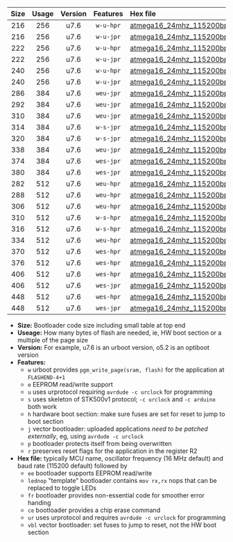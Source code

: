 |Size|Usage|Version|Features|Hex file|
|:-:|:-:|:-:|:-:|:--|
|216|256|u7.6|`w-u-hpr`|[atmega16_24mhz_115200bps_ur.hex](https://raw.githubusercontent.com/stefanrueger/urboot/main/atmega16_24mhz_115200bps_ur.hex)|
|216|256|u7.6|`w-u-jpr`|[atmega16_24mhz_115200bps_ur_vbl.hex](https://raw.githubusercontent.com/stefanrueger/urboot/main/atmega16_24mhz_115200bps_ur_vbl.hex)|
|222|256|u7.6|`w-u-hpr`|[atmega16_24mhz_115200bps_lednop_ur.hex](https://raw.githubusercontent.com/stefanrueger/urboot/main/atmega16_24mhz_115200bps_lednop_ur.hex)|
|222|256|u7.6|`w-u-jpr`|[atmega16_24mhz_115200bps_lednop_ur_vbl.hex](https://raw.githubusercontent.com/stefanrueger/urboot/main/atmega16_24mhz_115200bps_lednop_ur_vbl.hex)|
|240|256|u7.6|`w-u-hpr`|[atmega16_24mhz_115200bps_lednop_fr_ur.hex](https://raw.githubusercontent.com/stefanrueger/urboot/main/atmega16_24mhz_115200bps_lednop_fr_ur.hex)|
|240|256|u7.6|`w-u-jpr`|[atmega16_24mhz_115200bps_lednop_fr_ur_vbl.hex](https://raw.githubusercontent.com/stefanrueger/urboot/main/atmega16_24mhz_115200bps_lednop_fr_ur_vbl.hex)|
|286|384|u7.6|`weu-jpr`|[atmega16_24mhz_115200bps_ee_ur_vbl.hex](https://raw.githubusercontent.com/stefanrueger/urboot/main/atmega16_24mhz_115200bps_ee_ur_vbl.hex)|
|292|384|u7.6|`weu-jpr`|[atmega16_24mhz_115200bps_ee_lednop_ur_vbl.hex](https://raw.githubusercontent.com/stefanrueger/urboot/main/atmega16_24mhz_115200bps_ee_lednop_ur_vbl.hex)|
|310|384|u7.6|`weu-jpr`|[atmega16_24mhz_115200bps_ee_lednop_fr_ur_vbl.hex](https://raw.githubusercontent.com/stefanrueger/urboot/main/atmega16_24mhz_115200bps_ee_lednop_fr_ur_vbl.hex)|
|314|384|u7.6|`w-s-jpr`|[atmega16_24mhz_115200bps_vbl.hex](https://raw.githubusercontent.com/stefanrueger/urboot/main/atmega16_24mhz_115200bps_vbl.hex)|
|320|384|u7.6|`w-s-jpr`|[atmega16_24mhz_115200bps_lednop_vbl.hex](https://raw.githubusercontent.com/stefanrueger/urboot/main/atmega16_24mhz_115200bps_lednop_vbl.hex)|
|338|384|u7.6|`weu-jpr`|[atmega16_24mhz_115200bps_ee_lednop_fr_ce_ur_vbl.hex](https://raw.githubusercontent.com/stefanrueger/urboot/main/atmega16_24mhz_115200bps_ee_lednop_fr_ce_ur_vbl.hex)|
|374|384|u7.6|`wes-jpr`|[atmega16_24mhz_115200bps_ee_vbl.hex](https://raw.githubusercontent.com/stefanrueger/urboot/main/atmega16_24mhz_115200bps_ee_vbl.hex)|
|380|384|u7.6|`wes-jpr`|[atmega16_24mhz_115200bps_ee_lednop_vbl.hex](https://raw.githubusercontent.com/stefanrueger/urboot/main/atmega16_24mhz_115200bps_ee_lednop_vbl.hex)|
|282|512|u7.6|`weu-hpr`|[atmega16_24mhz_115200bps_ee_ur.hex](https://raw.githubusercontent.com/stefanrueger/urboot/main/atmega16_24mhz_115200bps_ee_ur.hex)|
|288|512|u7.6|`weu-hpr`|[atmega16_24mhz_115200bps_ee_lednop_ur.hex](https://raw.githubusercontent.com/stefanrueger/urboot/main/atmega16_24mhz_115200bps_ee_lednop_ur.hex)|
|306|512|u7.6|`weu-hpr`|[atmega16_24mhz_115200bps_ee_lednop_fr_ur.hex](https://raw.githubusercontent.com/stefanrueger/urboot/main/atmega16_24mhz_115200bps_ee_lednop_fr_ur.hex)|
|310|512|u7.6|`w-s-hpr`|[atmega16_24mhz_115200bps.hex](https://raw.githubusercontent.com/stefanrueger/urboot/main/atmega16_24mhz_115200bps.hex)|
|316|512|u7.6|`w-s-hpr`|[atmega16_24mhz_115200bps_lednop.hex](https://raw.githubusercontent.com/stefanrueger/urboot/main/atmega16_24mhz_115200bps_lednop.hex)|
|334|512|u7.6|`weu-hpr`|[atmega16_24mhz_115200bps_ee_lednop_fr_ce_ur.hex](https://raw.githubusercontent.com/stefanrueger/urboot/main/atmega16_24mhz_115200bps_ee_lednop_fr_ce_ur.hex)|
|370|512|u7.6|`wes-hpr`|[atmega16_24mhz_115200bps_ee.hex](https://raw.githubusercontent.com/stefanrueger/urboot/main/atmega16_24mhz_115200bps_ee.hex)|
|376|512|u7.6|`wes-hpr`|[atmega16_24mhz_115200bps_ee_lednop.hex](https://raw.githubusercontent.com/stefanrueger/urboot/main/atmega16_24mhz_115200bps_ee_lednop.hex)|
|406|512|u7.6|`wes-hpr`|[atmega16_24mhz_115200bps_ee_lednop_fr.hex](https://raw.githubusercontent.com/stefanrueger/urboot/main/atmega16_24mhz_115200bps_ee_lednop_fr.hex)|
|406|512|u7.6|`wes-jpr`|[atmega16_24mhz_115200bps_ee_lednop_fr_vbl.hex](https://raw.githubusercontent.com/stefanrueger/urboot/main/atmega16_24mhz_115200bps_ee_lednop_fr_vbl.hex)|
|448|512|u7.6|`wes-hpr`|[atmega16_24mhz_115200bps_ee_lednop_fr_ce.hex](https://raw.githubusercontent.com/stefanrueger/urboot/main/atmega16_24mhz_115200bps_ee_lednop_fr_ce.hex)|
|448|512|u7.6|`wes-jpr`|[atmega16_24mhz_115200bps_ee_lednop_fr_ce_vbl.hex](https://raw.githubusercontent.com/stefanrueger/urboot/main/atmega16_24mhz_115200bps_ee_lednop_fr_ce_vbl.hex)|

- **Size:** Bootloader code size including small table at top end
- **Useage:** How many bytes of flash are needed, ie, HW boot section or a multiple of the page size
- **Version:** For example, u7.6 is an urboot version, o5.2 is an optiboot version
- **Features:**
  + `w` urboot provides `pgm_write_page(sram, flash)` for the application at `FLASHEND-4+1`
  + `e` EEPROM read/write support
  + `u` uses urprotocol requiring `avrdude -c urclock` for programming
  + `s` uses skeleton of STK500v1 protocol; `-c urclock` and `-c arduino` both work
  + `h` hardware boot section: make sure fuses are set for reset to jump to boot section
  + `j` vector bootloader: uploaded applications *need to be patched externally*, eg, using `avrdude -c urclock`
  + `p` bootloader protects itself from being overwritten
  + `r` preserves reset flags for the application in the register R2
- **Hex file:** typically MCU name, oscillator frequency (16 MHz default) and baud rate (115200 default) followed by
  + `ee` bootloader supports EEPROM read/write
  + `lednop` "template" bootloader contains `mov rx,rx` nops that can be replaced to toggle LEDs
  + `fr` bootloader provides non-essential code for smoother error handing
  + `ce` bootloader provides a chip erase command
  + `ur` uses urprotocol and requires `avrdude -c urclock` for programming
  + `vbl` vector bootloader: set fuses to jump to reset, not the HW boot section
